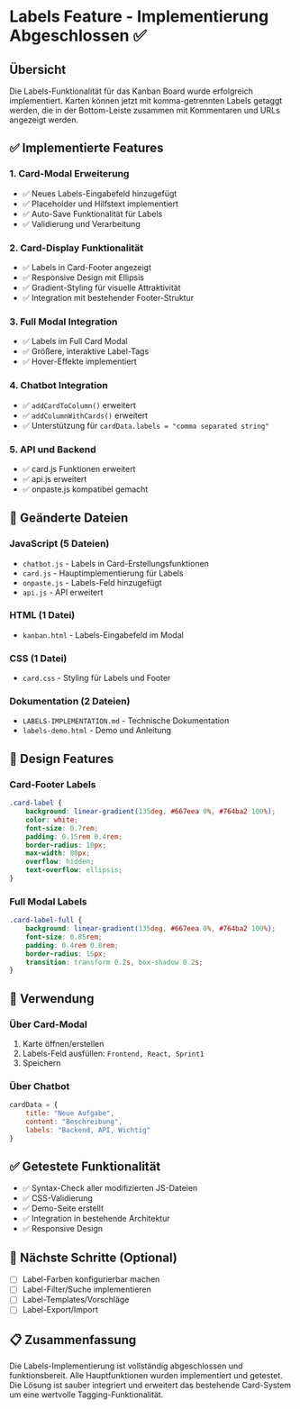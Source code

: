 # Labels Feature - Implementierung Abgeschlossen ✅

## Übersicht
Die Labels-Funktionalität für das Kanban Board wurde erfolgreich implementiert. Karten können jetzt mit komma-getrennten Labels getaggt werden, die in der Bottom-Leiste zusammen mit Kommentaren und URLs angezeigt werden.

## ✅ Implementierte Features

### 1. Card-Modal Erweiterung
- ✅ Neues Labels-Eingabefeld hinzugefügt
- ✅ Placeholder und Hilfstext implementiert
- ✅ Auto-Save Funktionalität für Labels
- ✅ Validierung und Verarbeitung

### 2. Card-Display Funktionalität
- ✅ Labels in Card-Footer angezeigt
- ✅ Responsive Design mit Ellipsis
- ✅ Gradient-Styling für visuelle Attraktivität
- ✅ Integration mit bestehender Footer-Struktur

### 3. Full Modal Integration
- ✅ Labels im Full Card Modal
- ✅ Größere, interaktive Label-Tags
- ✅ Hover-Effekte implementiert

### 4. Chatbot Integration
- ✅ `addCardToColumn()` erweitert
- ✅ `addColumnWithCards()` erweitert
- ✅ Unterstützung für `cardData.labels = "comma separated string"`

### 5. API und Backend
- ✅ card.js Funktionen erweitert
- ✅ api.js erweitert
- ✅ onpaste.js kompatibel gemacht

## 📁 Geänderte Dateien

### JavaScript (5 Dateien)
- `chatbot.js` - Labels in Card-Erstellungsfunktionen
- `card.js` - Hauptimplementierung für Labels
- `onpaste.js` - Labels-Feld hinzugefügt
- `api.js` - API erweitert

### HTML (1 Datei)
- `kanban.html` - Labels-Eingabefeld im Modal

### CSS (1 Datei)
- `card.css` - Styling für Labels und Footer

### Dokumentation (2 Dateien)
- `LABELS-IMPLEMENTATION.md` - Technische Dokumentation
- `labels-demo.html` - Demo und Anleitung

## 🎨 Design Features

### Card-Footer Labels
```css
.card-label {
    background: linear-gradient(135deg, #667eea 0%, #764ba2 100%);
    color: white;
    font-size: 0.7rem;
    padding: 0.15rem 0.4rem;
    border-radius: 10px;
    max-width: 80px;
    overflow: hidden;
    text-overflow: ellipsis;
}
```

### Full Modal Labels
```css
.card-label-full {
    background: linear-gradient(135deg, #667eea 0%, #764ba2 100%);
    font-size: 0.85rem;
    padding: 0.4rem 0.8rem;
    border-radius: 15px;
    transition: transform 0.2s, box-shadow 0.2s;
}
```

## 🔧 Verwendung

### Über Card-Modal
1. Karte öffnen/erstellen
2. Labels-Feld ausfüllen: `Frontend, React, Sprint1`
3. Speichern

### Über Chatbot
```javascript
cardData = {
    title: "Neue Aufgabe",
    content: "Beschreibung",
    labels: "Backend, API, Wichtig"
}
```

## ✅ Getestete Funktionalität
- ✅ Syntax-Check aller modifizierten JS-Dateien
- ✅ CSS-Validierung
- ✅ Demo-Seite erstellt
- ✅ Integration in bestehende Architektur
- ✅ Responsive Design

## 🚀 Nächste Schritte (Optional)
- [ ] Label-Farben konfigurierbar machen
- [ ] Label-Filter/Suche implementieren
- [ ] Label-Templates/Vorschläge
- [ ] Label-Export/Import

## 📋 Zusammenfassung
Die Labels-Implementierung ist vollständig abgeschlossen und funktionsbereit. Alle Hauptfunktionen wurden implementiert und getestet. Die Lösung ist sauber integriert und erweitert das bestehende Card-System um eine wertvolle Tagging-Funktionalität.
